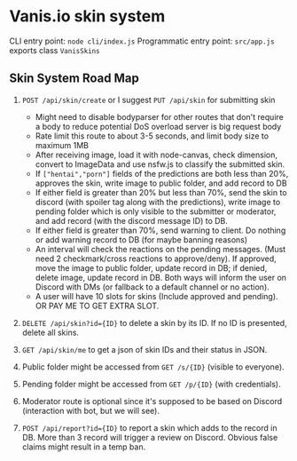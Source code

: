 # Vanis.io skin system

CLI entry point: `node cli/index.js`
Programmatic entry point: `src/app.js` exports class `VanisSkins`

## Skin System Road Map
1. `POST /api/skin/create` or I suggest `PUT /api/skin` for submitting skin
    * Might need to disable bodyparser for other routes that don't require a body to reduce potential DoS overload server is big request body
    * Rate limit this route to about 3-5 seconds, and limit body size to maximum 1MB
    * After receiving image, load it with node-canvas, check dimension, convert to ImageData and use nsfw.js to classify the submitted skin.
    * If `["hentai","porn"]` fields of the predictions are both less than 20%, approves the skin, write image to public folder, and add record to DB
    * If either field is greater than 20% but less than 70%, send the skin to discord (with spoiler tag along with the predictions), write image to pending folder which is only visible to the submitter or moderator, and add record (with the discord message ID) to DB.
    * If either field is greater than 70%, send warning to client. Do nothing or add warning record to DB (for maybe banning reasons)
    * An interval will check the reactions on the pending messages. (Must need 2 checkmark/cross reactions to approve/deny). If approved, move the image to public folder, update record in DB; if denied, delete image, update record in DB. Both ways will inform the user on Discord with DMs (or fallback to a default channel or no action).
    * A user will have 10 slots for skins (Include approved and pending). OR PAY ME TO GET EXTRA SLOT.
 
2. `DELETE /api/skin?id={ID}` to delete a skin by its ID. If no ID is presented, delete all skins.
3. `GET /api/skin/me` to get a json of skin IDs and their status in JSON.
4. Public folder might be accessed from `GET /s/{ID}` (visible to everyone).
5. Pending folder might be accessed from `GET /p/{ID}` (with credentials).
6. Moderator route is optional since it's supposed to be based on Discord (interaction with bot, but we will see).
7. `POST /api/report?id={ID}` to report a skin which adds to the record in DB. More than 3 record will trigger a review on Discord. Obvious false claims might result in a temp ban.
